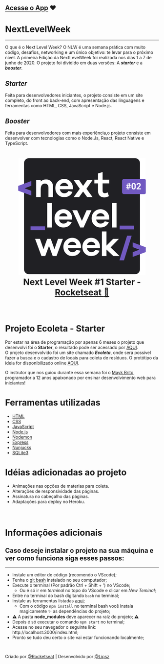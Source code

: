 </h3>
<h3 align="center">

<a href="https://ecoletalipzs.herokuapp.com/" target="_blank">Acesse o App</a> :heart:
---

</h3>

# NextLevelWeek
----------

O que é o Next Level Week?
O NLW é uma semana prática com muito código, desafios, networking e um único objetivo: te levar para o próximo nível.
A primeira Edição da NextLevelWeek foi realizada nos dias 1 a 7 de junho de 2020.
O projeto foi dividido em duas versões: A __*starter*__ e a __*booster*__.

*Starter*  
----------
Feita para desenvolvedores iniciantes, o projeto consiste em um site completo, do front ao back-end, com apresentação das linguagens e ferramentas como HTML, CSS, JavaScript e Node.js.

*Booster*  
----------
Feita para desenvolvedores com mais experiência,o projeto consiste em desenvolver com tecnologias como o Node.Js, React, React Native e TypeScript. 

<h1 align="center">

![NLW Logo](./public/assets/nlwImage.svg)
</br>
Next Level Week #1 Starter - [Rocketseat :rocket:](https://rocketseat.com.br/)

</h1>

<br/>

# Projeto Ecoleta - Starter

Por estar na área de programação por apenas 6 meses o projeto que desenvolvi foi o __Starter__, o resultado pode ser acessado por
[AQUI](https://ecoletalipzs.herokuapp.com/).<br/>
O projeto desenvolvido foi um site chamado __*Ecoleta*__, onde será possível fazer a busca e o cadastro de locais para coleta de resíduos.
O protótipo da ideia for disponibilizado online [AQUI](https://www.figma.com/file/1SxgOMojOB2zYT0Mdk28lB/).

O instrutor que nos guiou durante essa semana foi o [Mayk Brito](https://github.com/maykbrito),  programador a 12 anos apaixonado por ensinar desenvolvimento web para iniciantes!

# Ferramentas utilizadas
* [HTML](https://developer.mozilla.org/pt-BR/docs/Web/HTML)
* [CSS](https://developer.mozilla.org/pt-BR/docs/Web/CSS)
* [JavaScript](https://developer.mozilla.org/pt-BR/docs/Web/JavaScript)
* [Node.js](https://nodejs.org/)
* [Nodemon](https://nodemon.io/)
* [Express](https://expressjs.com/pt-br/)
* [Nunjucks](https://mozilla.github.io/nunjucks/)
* [SQLite3](https://www.sqlite.org/index.html)


# Idéias adicionadas ao projeto

* Animações nas opções de materias para coleta. 
* Alterações de responsividade das páginas.
* Assinatura no cabeçalho das páginas.
* Adaptações para deploy no Heroku.


<h6 align="center">


<br/>

</h6>

# Informações adicionais

## Caso deseje instalar o projeto na sua máquina e ver como funciona siga esses passos:
---
* Instale um editor de código (recomendo o VScode);
* Tenha o <a href="https://gitforwindows.org/" target="_blank">git bash</a> instalado no seu computador;
* Execute o terminal (Por padrão Ctrl + Shift + ') no VScode;
   * Ou é só ir em *terminal* no topo do VScode e clicar em *New Teminal*;
* Entre no terminal do bash digitando `bash` no terminal;
* Instale as ferramentas listadas [aqui](#ferramentas-utilizadas);
   * Com o código `npm install` no terminal bash você instala magicamente :sparkles: as dependências do projeto;
* :warning: A pasta __node_modules__ deve aparecer na raíz do projeto; :warning:
* Depois é só executar o comando `npm start` no terminal;
* Acesse no seu navegador o seguinte link: http://localhost:3000/index.html;
* Pronto se tudo deu certo o site vai estar funcionando localmente;

<br/>

 Criado por [@Rocketseat](https://rocketseat.com.br/) | Desenvolvido por [@Lipsz](https://github.com/Lipzs)
